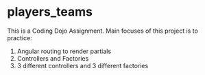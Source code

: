 # players_teams
This is a Coding Dojo Assignment. Main focuses of this project is to practice:
1) Angular routing to render partials
2) Controllers and Factories
3) 3 different controllers and 3 different factories
